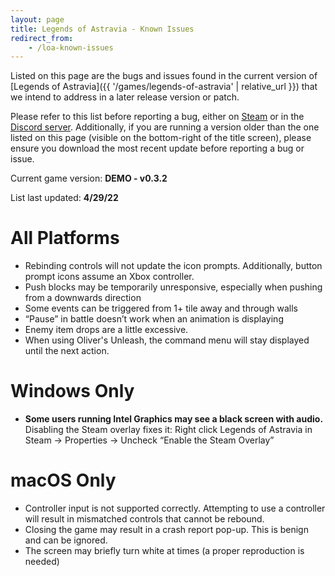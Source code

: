 ```yaml
---
layout: page
title: Legends of Astravia - Known Issues
redirect_from:
    - /loa-known-issues
---
```

Listed on this page are the bugs and issues found in the current version of [Legends of Astravia]({{ '/games/legends-of-astravia' | relative_url }}) that we intend to address in a later release version or patch.

Please refer to this list before reporting a bug, either on [Steam](https://steamcommunity.com/app/1233680/discussions/1/) or in the [Discord server](https://discord.com/invite/astravia). Additionally, if you are running a version older than the one listed on this page (visible on the bottom-right of the title screen), please ensure you download the most recent update before reporting a bug or issue.

Current game version: **DEMO - v0.3.2**

List last updated: **4/29/22**

# All Platforms

- Rebinding controls will not update the icon prompts. Additionally, button prompt icons assume an Xbox controller.
- Push blocks may be temporarily unresponsive, especially when pushing from a downwards direction
- Some events can be triggered from 1+ tile away and through walls
- “Pause” in battle doesn’t work when an animation is displaying
- Enemy item drops are a little excessive.
- When using Oliver's Unleash, the command menu will stay displayed until the next action.

# Windows Only

- **Some users running Intel Graphics may see a black screen with audio.** Disabling the Steam overlay fixes it: Right click Legends of Astravia in Steam -> Properties -> Uncheck “Enable the Steam Overlay”

# macOS Only

- Controller input is not supported correctly. Attempting to use a controller will result in mismatched controls that cannot be rebound.
- Closing the game may result in a crash report pop-up. This is benign and can be ignored.
- The screen may briefly turn white at times (a proper reproduction is needed)

